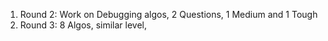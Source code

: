 1. Round 2: Work on Debugging algos, 2 Questions, 1 Medium and 1 Tough
2. Round 3: 8 Algos, similar level,
